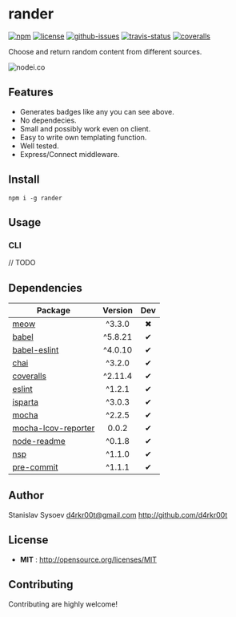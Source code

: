 # rander

[![npm](https://img.shields.io/npm/v/rander.svg)](https://www.npmjs.com/package/rander)
[![license](https://img.shields.io/npm/l/rander.svg)](http://opensource.org/licenses/MIT)
[![github-issues](https://img.shields.io/github/issues/d4rkr00t/rander.svg)](https://github.com/d4rkr00t/rander/issues)
[![travis-status](https://img.shields.io/travis/d4rkr00t/rander.svg)](https://travis-ci.org/d4rkr00t/rander)
[![coveralls](https://img.shields.io/coveralls/d4rkr00t/rander.svg)](https://coveralls.io/github/d4rkr00t/rander)

Choose and return random content from different sources.

![nodei.co](https://nodei.co/npm/rander.png?downloads=true&downloadRank=true&stars=true)

## Features

* Generates badges like any you can see above.
* No dependecies.
* Small and possibly work even on client.
* Easy to write own templating function.
* Well tested.
* Express/Connect middleware.

## Install

```
npm i -g rander
```

## Usage

### CLI
// TODO

## Dependencies

Package | Version | Dev
--- |:---:|:---:
[meow](https://www.npmjs.com/package/meow) | ^3.3.0 | ✖
[babel](https://www.npmjs.com/package/babel) | ^5.8.21 | ✔
[babel-eslint](https://www.npmjs.com/package/babel-eslint) | ^4.0.10 | ✔
[chai](https://www.npmjs.com/package/chai) | ^3.2.0 | ✔
[coveralls](https://www.npmjs.com/package/coveralls) | ^2.11.4 | ✔
[eslint](https://www.npmjs.com/package/eslint) | ^1.2.1 | ✔
[isparta](https://www.npmjs.com/package/isparta) | ^3.0.3 | ✔
[mocha](https://www.npmjs.com/package/mocha) | ^2.2.5 | ✔
[mocha-lcov-reporter](https://www.npmjs.com/package/mocha-lcov-reporter) | 0.0.2 | ✔
[node-readme](https://www.npmjs.com/package/node-readme) | ^0.1.8 | ✔
[nsp](https://www.npmjs.com/package/nsp) | ^1.1.0 | ✔
[pre-commit](https://www.npmjs.com/package/pre-commit) | ^1.1.1 | ✔


## Author

Stanislav Sysoev <d4rkr00t@gmail.com> http://github.com/d4rkr00t

## License

 - **MIT** : http://opensource.org/licenses/MIT

## Contributing

Contributing are highly welcome!
